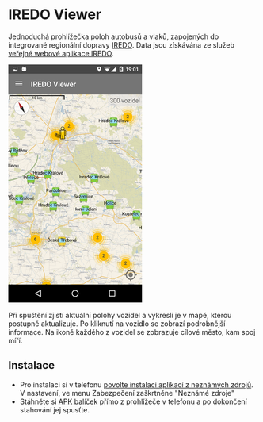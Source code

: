 # IREDO Viewer
Jednoduchá prohlížečka poloh autobusů a vlaků, zapojených do integrované regionální dopravy [IREDO](http://www.oredo.cz/). 
Data jsou získávána ze služeb [veřejné webové aplikace IREDO](http://tabule.oredo.cz/public-app/).

![alt tag](Screenshot_v0.3.png)

Při spuštění zjistí aktuální polohy vozidel a vykreslí je v mapě, kterou postupně aktualizuje. Po kliknutí na vozidlo se zobrazí podrobnější informace. Na ikoně každého z vozidel se zobrazuje cílové město, kam spoj míří.

## Instalace
- Pro instalaci si v telefonu [povolte instalaci aplikací z neznámých zdrojů](http://www.androidcentral.com/allow-app-installs-unknown-sources). V nastavení, ve menu Zabezpečení zaškrtněne "Neznámé zdroje"
- Stáhněte si [APK balíček](https://github.com/T-MAPY/IREDOViewer/releases) přímo z prohlížeče v telefonu a po dokončení stahování jej spusťte.
